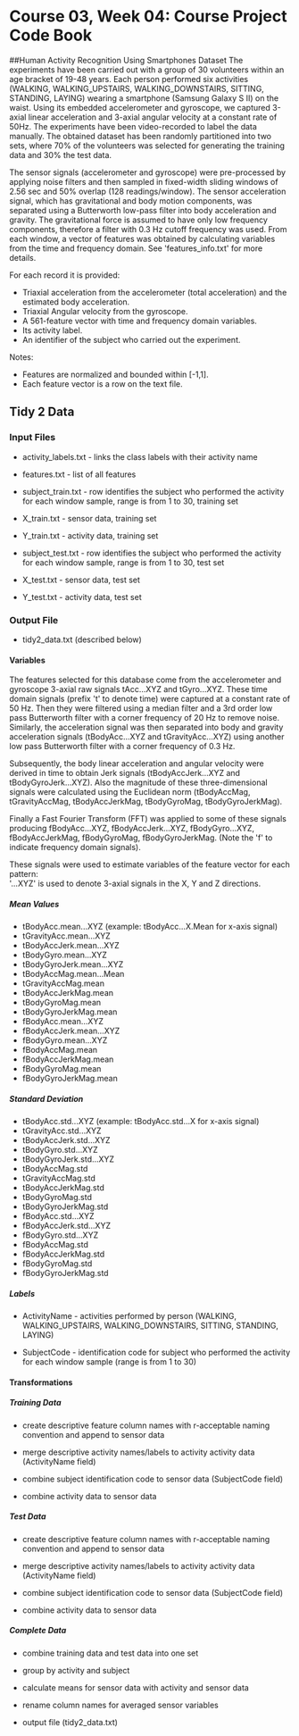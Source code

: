 # Course 03, Week 04: Course Project Code Book

##Human Activity Recognition Using Smartphones Dataset
The experiments have been carried out with a group of 30 volunteers within an age bracket of 19-48 years. Each person performed six activities (WALKING, WALKING_UPSTAIRS, WALKING_DOWNSTAIRS, SITTING, STANDING, LAYING) wearing a smartphone (Samsung Galaxy S II) on the waist. Using its embedded accelerometer and gyroscope, we captured 3-axial linear acceleration and 3-axial angular velocity at a constant rate of 50Hz. The experiments have been video-recorded to label the data manually. The obtained dataset has been randomly partitioned into two sets, where 70% of the volunteers was selected for generating the training data and 30% the test data. 

The sensor signals (accelerometer and gyroscope) were pre-processed by applying noise filters and then sampled in fixed-width sliding windows of 2.56 sec and 50% overlap (128 readings/window). The sensor acceleration signal, which has gravitational and body motion components, was separated using a Butterworth low-pass filter into body acceleration and gravity. The gravitational force is assumed to have only low frequency components, therefore a filter with 0.3 Hz cutoff frequency was used. From each window, a vector of features was obtained by calculating variables from the time and frequency domain. See 'features_info.txt' for more details. 

For each record it is provided:
- Triaxial acceleration from the accelerometer (total acceleration) and the estimated body acceleration.
- Triaxial Angular velocity from the gyroscope. 
- A 561-feature vector with time and frequency domain variables. 
- Its activity label. 
- An identifier of the subject who carried out the experiment.

Notes:
- Features are normalized and bounded within [-1,1].
- Each feature vector is a row on the text file.


## Tidy 2 Data
### Input Files
* activity_labels.txt   - links the class labels with their activity name

* features.txt  -   list of all features

* subject_train.txt -   row identifies the subject who performed the activity for each window sample, range is from 1 to 30, training set

* X_train.txt    -   sensor data, training set

* Y_train.txt   -   activity data, training set

* subject_test.txt  -   row identifies the subject who performed the activity for each window sample, range is from 1 to 30, test set

* X_test.txt    -   sensor data, test set

* Y_test.txt    -   activity data, test set

### Output File
* tidy2_data.txt (described below)

#### Variables
The features selected for this database come from the accelerometer and gyroscope 3-axial raw signals tAcc...XYZ and tGyro...XYZ. These time domain signals (prefix 't' to denote time) were captured at a constant rate of 50 Hz. Then they were filtered using a median filter and a 3rd order low pass Butterworth filter with a corner frequency of 20 Hz to remove noise. Similarly, the acceleration signal was then separated into body and gravity acceleration signals (tBodyAcc...XYZ and tGravityAcc...XYZ) using another low pass Butterworth filter with a corner frequency of 0.3 Hz. 

Subsequently, the body linear acceleration and angular velocity were derived in time to obtain Jerk signals (tBodyAccJerk...XYZ and tBodyGyroJerk...XYZ). Also the magnitude of these three-dimensional signals were calculated using the Euclidean norm (tBodyAccMag, tGravityAccMag, tBodyAccJerkMag, tBodyGyroMag, tBodyGyroJerkMag). 

Finally a Fast Fourier Transform (FFT) was applied to some of these signals producing fBodyAcc...XYZ, fBodyAccJerk...XYZ, fBodyGyro...XYZ, fBodyAccJerkMag, fBodyGyroMag, fBodyGyroJerkMag. (Note the 'f' to indicate frequency domain signals). 

These signals were used to estimate variables of the feature vector for each pattern:  
'...XYZ' is used to denote 3-axial signals in the X, Y and Z directions.

##### Mean Values
* tBodyAcc.mean...XYZ   (example: tBodyAcc...X.Mean for x-axis signal)
* tGravityAcc.mean...XYZ
* tBodyAccJerk.mean...XYZ
* tBodyGyro.mean...XYZ
* tBodyGyroJerk.mean...XYZ
* tBodyAccMag.mean...Mean
* tGravityAccMag.mean
* tBodyAccJerkMag.mean
* tBodyGyroMag.mean
* tBodyGyroJerkMag.mean
* fBodyAcc.mean...XYZ
* fBodyAccJerk.mean...XYZ
* fBodyGyro.mean...XYZ
* fBodyAccMag.mean
* fBodyAccJerkMag.mean
* fBodyGyroMag.mean
* fBodyGyroJerkMag.mean

##### Standard Deviation
* tBodyAcc.std...XYZ   (example: tBodyAcc.std...X for x-axis signal)
* tGravityAcc.std...XYZ
* tBodyAccJerk.std...XYZ
* tBodyGyro.std...XYZ
* tBodyGyroJerk.std...XYZ
* tBodyAccMag.std
* tGravityAccMag.std
* tBodyAccJerkMag.std
* tBodyGyroMag.std
* tBodyGyroJerkMag.std
* fBodyAcc.std...XYZ
* fBodyAccJerk.std...XYZ
* fBodyGyro.std...XYZ
* fBodyAccMag.std
* fBodyAccJerkMag.std
* fBodyGyroMag.std
* fBodyGyroJerkMag.std

##### Labels
* ActivityName  -   activities performed by person (WALKING, WALKING_UPSTAIRS, WALKING_DOWNSTAIRS, SITTING, STANDING, LAYING)

* SubjectCode   -   identification code for subject who performed the activity for each window sample (range is from 1 to 30)


#### Transformations
##### Training Data
* create descriptive feature column names with r-acceptable naming convention and append to sensor data

* merge descriptive activity names/labels to activity activity data (ActivityName field)

* combine subject identification code to sensor data (SubjectCode field)

* combine activity data to sensor data

##### Test Data
* create descriptive feature column names with r-acceptable naming convention and append to sensor data

* merge descriptive activity names/labels to activity activity data (ActivityName field)

* combine subject identification code to sensor data (SubjectCode field)

* combine activity data to sensor data

##### Complete Data
* combine training data and test data into one set

* group by activity and subject

* calculate means for sensor data with activity and sensor data

* rename column names for averaged sensor variables

* output file (tidy2_data.txt)